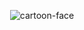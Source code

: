 

<p align="center"> <img src="https://github-readme-stats.vercel.app/api?username=cartoon-face&show_icons=true&theme=onedark" alt="cartoon-face" />
